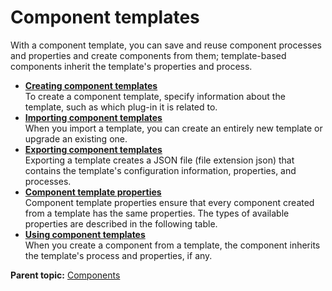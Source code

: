 # Component templates

With a component template, you can save and reuse component processes and properties and create components from them; template-based components inherit the template's properties and process.

-   **[Creating component templates](../topics/comp_template_create.md)**  
To create a component template, specify information about the template, such as which plug-in it is related to.
-   **[Importing component templates](../topics/comp_template_import.md)**  
When you import a template, you can create an entirely new template or upgrade an existing one.
-   **[Exporting component templates](../topics/comp_template_export.md)**  
Exporting a template creates a JSON file \(file extension json\) that contains the template's configuration information, properties, and processes.
-   **[Component template properties](../topics/comp_template_properties.md)**  
Component template properties ensure that every component created from a template has the same properties. The types of available properties are described in the following table.
-   **[Using component templates](../topics/comp_template_using.md)**  
When you create a component from a template, the component inherits the template's process and properties, if any.

**Parent topic:** [Components](../topics/comp_ch.md)

